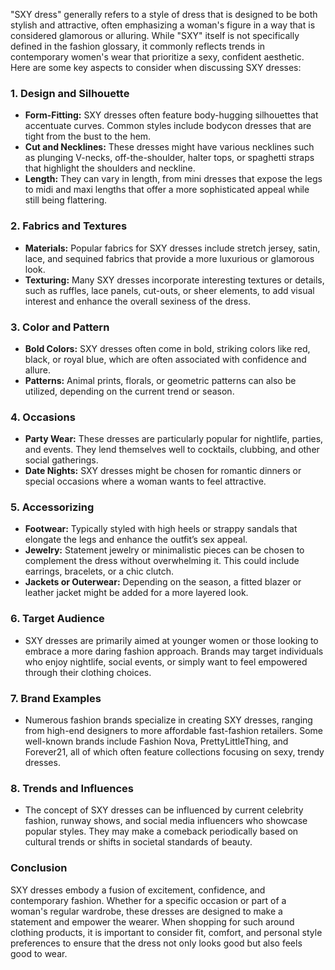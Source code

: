 "SXY dress" generally refers to a style of dress that is designed to be both stylish and attractive, often emphasizing a woman's figure in a way that is considered glamorous or alluring. While "SXY" itself is not specifically defined in the fashion glossary, it commonly reflects trends in contemporary women's wear that prioritize a sexy, confident aesthetic. Here are some key aspects to consider when discussing SXY dresses:

### 1. **Design and Silhouette**
   - **Form-Fitting:** SXY dresses often feature body-hugging silhouettes that accentuate curves. Common styles include bodycon dresses that are tight from the bust to the hem.
   - **Cut and Necklines:** These dresses might have various necklines such as plunging V-necks, off-the-shoulder, halter tops, or spaghetti straps that highlight the shoulders and neckline.
   - **Length:** They can vary in length, from mini dresses that expose the legs to midi and maxi lengths that offer a more sophisticated appeal while still being flattering.

### 2. **Fabrics and Textures**
   - **Materials:** Popular fabrics for SXY dresses include stretch jersey, satin, lace, and sequined fabrics that provide a more luxurious or glamorous look.
   - **Texturing:** Many SXY dresses incorporate interesting textures or details, such as ruffles, lace panels, cut-outs, or sheer elements, to add visual interest and enhance the overall sexiness of the dress.

### 3. **Color and Pattern**
   - **Bold Colors:** SXY dresses often come in bold, striking colors like red, black, or royal blue, which are often associated with confidence and allure.
   - **Patterns:** Animal prints, florals, or geometric patterns can also be utilized, depending on the current trend or season.

### 4. **Occasions**
   - **Party Wear:** These dresses are particularly popular for nightlife, parties, and events. They lend themselves well to cocktails, clubbing, and other social gatherings.
   - **Date Nights:** SXY dresses might be chosen for romantic dinners or special occasions where a woman wants to feel attractive.

### 5. **Accessorizing**
   - **Footwear:** Typically styled with high heels or strappy sandals that elongate the legs and enhance the outfit’s sex appeal.
   - **Jewelry:** Statement jewelry or minimalistic pieces can be chosen to complement the dress without overwhelming it. This could include earrings, bracelets, or a chic clutch.
   - **Jackets or Outerwear:** Depending on the season, a fitted blazer or leather jacket might be added for a more layered look.

### 6. **Target Audience**
   - SXY dresses are primarily aimed at younger women or those looking to embrace a more daring fashion approach. Brands may target individuals who enjoy nightlife, social events, or simply want to feel empowered through their clothing choices.

### 7. **Brand Examples**
   - Numerous fashion brands specialize in creating SXY dresses, ranging from high-end designers to more affordable fast-fashion retailers. Some well-known brands include Fashion Nova, PrettyLittleThing, and Forever21, all of which often feature collections focusing on sexy, trendy dresses.

### 8. **Trends and Influences**
   - The concept of SXY dresses can be influenced by current celebrity fashion, runway shows, and social media influencers who showcase popular styles. They may make a comeback periodically based on cultural trends or shifts in societal standards of beauty.

### Conclusion
SXY dresses embody a fusion of excitement, confidence, and contemporary fashion. Whether for a specific occasion or part of a woman's regular wardrobe, these dresses are designed to make a statement and empower the wearer. When shopping for such around clothing products, it is important to consider fit, comfort, and personal style preferences to ensure that the dress not only looks good but also feels good to wear.